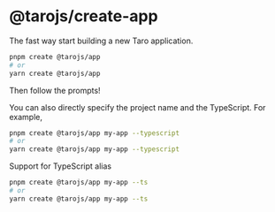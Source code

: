 # @tarojs/create-app

The fast way start building a new Taro application.

```bash
pnpm create @tarojs/app
# or
yarn create @tarojs/app
```
Then follow the prompts!


You can also directly specify the project name and the TypeScript. For example,

```bash
pnpm create @tarojs/app my-app --typescript
# or
yarn create @tarojs/app my-app --typescript
```

Support for TypeScript alias

```bash
pnpm create @tarojs/app my-app --ts
# or
yarn create @tarojs/app my-app --ts
```
